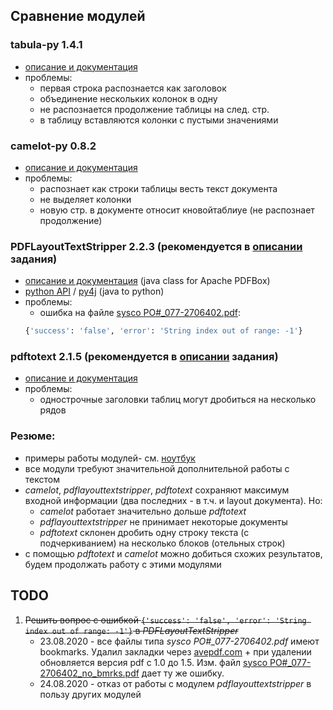 ## Сравнение модулей
### tabula-py 1.4.1
* [oписание и документация](https://tabula-py.readthedocs.io/en/latest/)
* проблемы:
    * первая строка распознается как заголовок
    * объединение нескольких колонок в одну
    * не распознается продолжение таблицы на след. стр.
    * в таблицу вставляются колонки с пустыми значениями
### camelot-py 0.8.2
* [описание и документация](https://camelot-py.readthedocs.io/en/master/)
* проблемы:
    * распознает как строки таблицы весть текст документа
    * не выделяет колонки
    * новую стр. в документе относит кновойтаблиуе (не распознает продолжение)
### PDFLayoutTextStripper 2.2.3 (рекомендуется в [описании](task_description/PDF%20Invoice%20Parsing.docx) задания)
* [описание и документация](https://github.com/JonathanLink/PDFLayoutTextStripper) (java class for Apache PDFBox)
* [python API](https://github.com/thoqbk/PDFLayoutTextStripper) / [py4j](https://www.py4j.org/py4j_java_gateway.html#examples) (java to python)
* проблемы:
    * ошибка на файле [sysco PO#_077-2706402.pdf](task_description/examples/sysco%20PO#_077-2706402.pdf):
    ```python
    {'success': 'false', 'error': 'String index out of range: -1'}
    ```
### pdftotext 2.1.5 (рекомендуется в [описании](task_description/PDF%20Invoice%20Parsing.docx) задания)
* [описание и документация](https://github.com/jalan/pdftotext)
* проблемы:
    * однострочные заголовки таблиц могут дробиться на несколько рядов
### Резюме:
* примеры работы модулей- см. [ноутбук](scripts/notebooks/compare_modules.ipynb)
* все модули требуют значительной дополнительной работы с текстом
* *camelot*, *pdflayouttextstripper*, *pdftotext* сохраняют максимум входной информации (два последних - в т.ч. и layout документа). Но:
    * *camelot* работает значительно дольше *pdftotext*
    * *pdflayouttextstripper* не принимает некоторые документы
    * *pdftotext* склонен дробить одну строку текста (с подчеркиванием) на несколько блоков (отельных строк)
* с помощью *pdftotext* и *camelot* можно добиться схожих результатов, будем продолжать работу с этими модулями

## TODO
1. ~~Решить вопрос с ошибкой ```{'success': 'false', 'error': 'String index out of range: -1'}``` в *PDFLayoutTextStripper*~~
    * 23.08.2020 - все файлы типа *sysco PO#_077-2706402.pdf* имеют bookmarks. Удалил закладки через [avepdf.com](https://avepdf.com/en/remove-pdf-content) + при удалении обновляется версия pdf c 1.0 до 1.5. Изм. файл [sysco PO#_077-2706402_no_bmrks.pdf](task_description/examples/no_bookmarks/sysco%20PO#_077-2706402_no_bmrks.pdf) дает ту же ошибку.
    * 24.08.2020 - отказ от работы с модулем *pdflayouttextstripper* в пользу других модулей